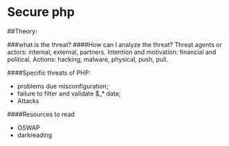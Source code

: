 # Secure php
##Theory:

###what is the threat?
####How can I analyze the threat?
Threat agents or actors: internal, external, partners.
Intention and motivation: financial and political.
Actions: hacking, malware, physical, push, pull.

####Specific threats of PHP:
* problems due misconfiguration;
* failure to filter and validate $_* data;
* Attacks 



####Resources to read
* OSWAP
* darkreading

